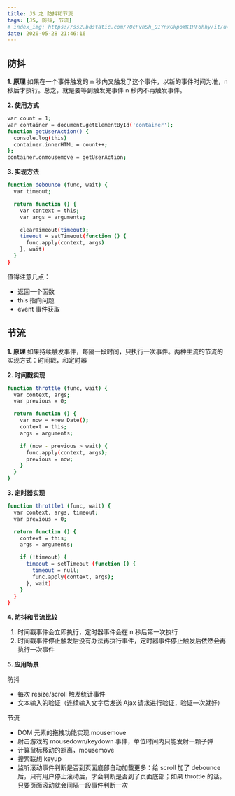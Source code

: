 ```yaml
---
title: JS 之 防抖和节流
tags: [JS, 防抖, 节流]
# index_img: https://ss2.bdstatic.com/70cFvnSh_Q1YnxGkpoWK1HF6hhy/it/u=2050318681,1081448419&fm=26&gp=0.jpg
date: 2020-05-28 21:46:16
---
```


## 防抖

**1. 原理**
如果在一个事件触发的 n 秒内又触发了这个事件，以新的事件时间为准，n 秒后才执行。总之，就是要等到触发完事件 n 秒内不再触发事件。

**2. 使用方式**

```bash
var count = 1;
var container = document.getElementById('container');
function getUserAction() {
  console.log(this)
  container.innerHTML = count++;
};
container.onmousemove = getUserAction;
```

**3. 实现方法**

```bash
function debounce (func, wait) {
  var timeout;

  return function () {
    var context = this;
    var args = arguments;

    clearTimeout(timeout);
    timeout = setTimeout(function () {
      func.apply(context, args)
    }, wait)
  }
}
```

值得注意几点：

- 返回一个函数
- this 指向问题
- event 事件获取

## 节流

**1. 原理**
如果持续触发事件，每隔一段时间，只执行一次事件。两种主流的节流的实现方式：时间戳，和定时器

**2. 时间戳实现**

```bash
function throttle (func, wait) {
  var context, args;
  var previous = 0;

  return function () {
    var now = +new Date();
    context = this;
    args = arguments;

    if (now - previous > wait) {
      func.apply(context, args);
      previous = now;
    }
  }
}
```

**3. 定时器实现**

```bash
function throttle1 (func, wait) {
  var context, args, timeout;
  var previous = 0;

  return function () {
    context = this;
    args = arguments;

    if (!timeout) {
      timeout = setTimeout (function () {
        timeout = null;
        func.apply(context, args);
      }, wait)
    }
  }
}
```

**4. 防抖和节流比较**

1. 时间戳事件会立即执行，定时器事件会在 n 秒后第一次执行
2. 时间戳事件停止触发后没有办法再执行事件，定时器事件停止触发后依然会再执行一次事件

**5. 应用场景**

防抖

- 每次 resize/scroll 触发统计事件
- 文本输入的验证（连续输入文字后发送 Ajax 请求进行验证，验证一次就好）

节流

- DOM 元素的拖拽功能实现 mousemove
- 射击游戏的 mousedown/keydown 事件，单位时间内只能发射一颗子弹
- 计算鼠标移动的距离，mousemove
- 搜索联想 keyup
- 监听滚动事件判断是否到页面底部自动加载更多：给 scroll 加了 debounce 后，只有用户停止滚动后，才会判断是否到了页面底部；如果 throttle 的话。只要页面滚动就会间隔一段事件判断一次
